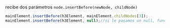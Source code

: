 recibe dos parámetros `node.insertBefore(newNode, childNode)`
```js
mainElement.insertBefore(h3Element, mainElement.childNodes[3]);
mainElement.insertBefore(h3Element, null);//si le pasamos un null, funcionara como un appendChild y se agregara el nodo al final
```